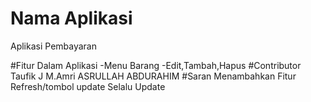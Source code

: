 # Nama Aplikasi
  Aplikasi Pembayaran

#Fitur Dalam Aplikasi
   -Menu Barang
   -Edit,Tambah,Hapus
#Contributor
   Taufik J
   M.Amri
   ASRULLAH
    ABDURAHIM
#Saran
  Menambahkan Fitur Refresh/tombol update
  Selalu Update
